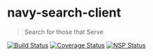 navy-search-client
==================
> Search for those that Serve

[![Build Status](https://travis-ci.org/jhwohlgemuth/navy-search-client.svg?branch=master)](https://travis-ci.org/jhwohlgemuth/navy-search-client)
[![Coverage Status](https://coveralls.io/repos/github/jhwohlgemuth/navy-search-client/badge.svg?branch=master)](https://coveralls.io/github/jhwohlgemuth/navy-search-client?branch=master) 
[![NSP Status](https://nodesecurity.io/orgs/wohlgemuth-tech-foundation/projects/a71a10a4-45e9-4669-8dc0-d660fbe0bbe3/badge)](https://nodesecurity.io/orgs/wohlgemuth-tech-foundation/projects/a71a10a4-45e9-4669-8dc0-d660fbe0bbe3)
